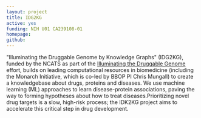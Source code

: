 ```yaml
---
layout: project
title: IDG2KG
active: yes
funding: NIH U01 CA239108-01
homepage: 
github: 
---
```


"Illuminating the Druggable Genome by Knowledge Graphs" (IDG2KG), funded by the NCATS as part of the [Illuminating the Druggable Genome](https://ncats.nih.gov/idg) effort, builds on leading computational resources in biomedicine (including the Monarch Initiative, which is co-led by BBOP PI Chris Mungall) to create a knowledgebase about drugs, proteins and diseases.
We use machine learning (ML) approaches to learn disease-protein associations, paving the way to forming hypotheses about how to treat diseases.Prioritizing novel drug targets is a slow, high-risk process; the IDK2KG project aims to accelerate this critical step in drug development.
